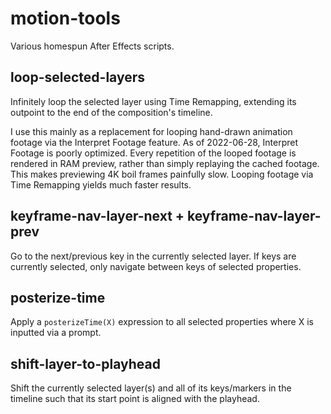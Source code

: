 # motion-tools

Various homespun After Effects scripts.

## loop-selected-layers

Infinitely loop the selected layer using Time Remapping, extending its outpoint to the end of the composition's timeline.

I use this mainly as a replacement for looping hand-drawn animation footage via the Interpret Footage feature. As of 2022-06-28, Interpret Footage is poorly optimized. Every repetition of the looped footage is rendered in RAM preview, rather than simply replaying the cached footage. This makes previewing 4K boil frames painfully slow. Looping footage via Time Remapping yields much faster results.

## keyframe-nav-layer-next + keyframe-nav-layer-prev

Go to the next/previous key in the currently selected layer. If keys are currently selected, only navigate between keys of selected properties.

## posterize-time

Apply a `posterizeTime(X)` expression to all selected properties where X is inputted via a prompt.

## shift-layer-to-playhead

Shift the currently selected layer(s) and all of its keys/markers in the timeline such that its start point is aligned with the playhead.
